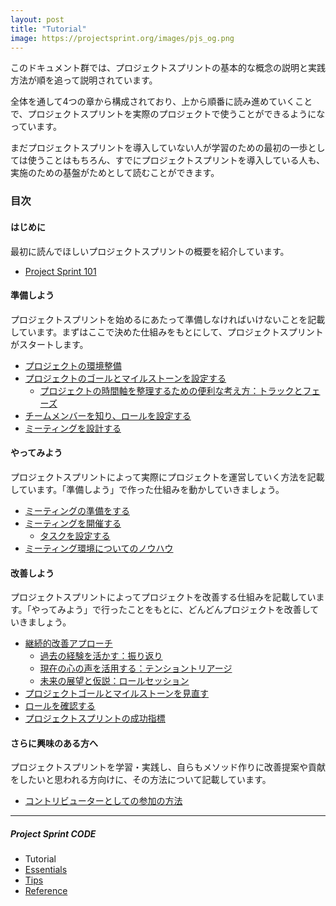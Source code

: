 ```yaml
---
layout: post
title: "Tutorial"
image: https://projectsprint.org/images/pjs_og.png
---
```


このドキュメント群では、プロジェクトスプリントの基本的な概念の説明と実践方法が順を追って説明されています。

全体を通して4つの章から構成されており、上から順番に読み進めていくことで、プロジェクトスプリントを実際のプロジェクトで使うことができるようになっています。

まだプロジェクトスプリントを導入していない人が学習のための最初の一歩としては使うことはもちろん、すでにプロジェクトスプリントを導入している人も、実施のための基盤がためとして読むことができます。

### 目次

#### はじめに
最初に読んでほしいプロジェクトスプリントの概要を紹介しています。

  - [Project Sprint 101](section1-1.md)

#### 準備しよう
プロジェクトスプリントを始めるにあたって準備しなければいけないことを記載しています。まずはここで決めた仕組みをもとにして、プロジェクトスプリントがスタートします。

- [プロジェクトの環境整備](section2-0.md)
- [プロジェクトのゴールとマイルストーンを設定する](section2-1.md)
  - [プロジェクトの時間軸を整理するための便利な考え方：トラックとフェーズ](section2-1-1.md)
- [チームメンバーを知り、ロールを設定する](section2-2.md)
- [ミーティングを設計する](section2-3.md)

#### やってみよう
プロジェクトスプリントによって実際にプロジェクトを運営していく方法を記載しています。「準備しよう」で作った仕組みを動かしていきましょう。

- [ミーティングの準備をする](section3-1.md)
- [ミーティングを開催する](section3-2.md)
  - [タスクを設定する](section3-2-1.md)
- [ミーティング環境についてのノウハウ](section3-3.md)

#### 改善しよう
プロジェクトスプリントによってプロジェクトを改善する仕組みを記載しています。「やってみよう」で行ったことをもとに、どんどんプロジェクトを改善していきましょう。

- [継続的改善アプローチ](section4-1.md)
  - [過去の経験を活かす：振り返り](section4-1-1.md)
  - [現在の心の声を活用する：テンショントリアージ](section4-1-2.md)
  - [未来の展望と仮説：ロールセッション](section4-1-3.md)
- [プロジェクトゴールとマイルストーンを見直す](section4-2.md)
- [ロールを確認する](section4-3.md)
- [プロジェクトスプリントの成功指標](section4-4.md)

#### さらに興味のある方へ
プロジェクトスプリントを学習・実践し、自らもメソッド作りに改善提案や貢献をしたいと思われる方向けに、その方法について記載しています。

- [コントリビューターとしての参加の方法](https://projectsprint.org/contributing.html)

---

##### Project Sprint CODE
- Tutorial
- [Essentials](../essentials.md)
- [Tips](../tips/index.md)
- [Reference](../reference.md)
